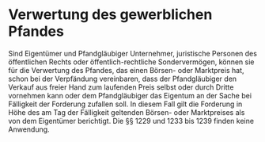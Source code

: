 # Verwertung des gewerblichen Pfandes

Sind Eigentümer und Pfandgläubiger Unternehmer, juristische Personen des öffentlichen Rechts oder öffentlich\-rechtliche Sondervermögen, können sie für die Verwertung des Pfandes, das einen Börsen\- oder Marktpreis hat, schon bei der Verpfändung vereinbaren, dass der Pfandgläubiger den Verkauf aus freier Hand zum laufenden Preis selbst oder durch Dritte vornehmen kann oder dem Pfandgläubiger das Eigentum an der Sache bei Fälligkeit der Forderung zufallen soll. In diesem Fall gilt die Forderung in Höhe des am Tag der Fälligkeit geltenden Börsen\- oder Marktpreises als von dem Eigentümer berichtigt. Die §§ 1229 und 1233 bis 1239 finden keine Anwendung. 

